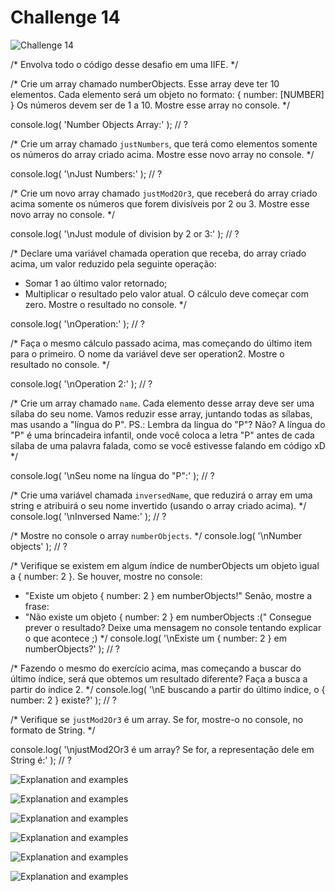 # Challenge 14

![Challenge 14]()

/*
Envolva todo o código desse desafio em uma IIFE.
*/


/*
Crie um array chamado numberObjects. Esse array deve ter 10 elementos. Cada
elemento será um objeto no formato:
{ number: [NUMBER] }
Os números devem ser de 1 a 10.
Mostre esse array no console.
*/


console.log( 'Number Objects Array:' );
// ?


/*
Crie um array chamado `justNumbers`, que terá como elementos somente os
números do array criado acima. Mostre esse novo array no console.
*/


console.log( '\nJust Numbers:' );
// ?


/*
Crie um novo array chamado `justMod2Or3`, que receberá do array criado acima
somente os números que forem divisíveis por 2 ou 3. Mostre esse novo array
no console.
*/


console.log( '\nJust module of division by 2 or 3:' );
// ?


/*
Declare uma variável chamada operation que receba, do array criado acima,
um valor reduzido pela seguinte operação:
- Somar 1 ao último valor retornado;
- Multiplicar o resultado pelo valor atual.
O cálculo deve começar com zero.
Mostre o resultado no console.
*/

console.log( '\nOperation:' );
// ?


/*
Faça o mesmo cálculo passado acima, mas começando do último item para o
primeiro. O nome da variável deve ser operation2. Mostre o resultado no
console.
*/

console.log( '\nOperation 2:' );
// ?


/*
Crie um array chamado `name`. Cada elemento desse array deve ser uma sílaba
do seu nome. Vamos reduzir esse array, juntando todas as sílabas, mas usando
a "língua do P".
PS.: Lembra da língua do "P"? Não? A língua do "P" é uma brincadeira
infantil, onde você coloca a letra "P" antes de cada sílaba de uma palavra
falada, como se você estivesse falando em código xD
*/

console.log( '\nSeu nome na língua do "P":' );
// ?


/*
Crie uma variável chamada `inversedName`, que reduzirá o array em uma string
e atribuirá o seu nome invertido (usando o array criado acima).
*/
console.log( '\nInversed Name:' );
// ?


/*
Mostre no console o array `numberObjects`.
*/
console.log( '\nNumber objects' );
// ?


/*
Verifique se existem em algum índice de numberObjects um objeto ìgual a
{ number: 2 }. Se houver, mostre no console:
- "Existe um objeto { number: 2 } em numberObjects!"
Senão, mostre a frase:
- "Não existe um objeto { number: 2 } em numberObjects :("
Consegue prever o resultado? Deixe uma mensagem no console tentando explicar
o que acontece ;)
*/
console.log( '\nExiste um { number: 2 } em numberObjects?' );
// ?


/*
Fazendo o mesmo do exercício acima, mas começando a buscar do último índice,
será que obtemos um resultado diferente? Faça a busca a partir do índice 2.
*/
console.log( '\nE buscando a partir do último índice, o { number: 2 } existe?' );
// ?


/*
Verifique se `justMod2Or3` é um array. Se for, mostre-o no console, no
formato de String.
*/

console.log( '\njustMod2Or3 é um array? Se for, a representação dele em String é:' );
// ?

![Explanation and examples]()

![Explanation and examples]()

![Explanation and examples]()

![Explanation and examples]()

![Explanation and examples]()

![Explanation and examples]()